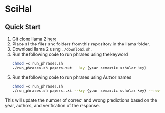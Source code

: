 # SciHal
## Quick Start
1. Git clone llama 2 [here](https://github.com/facebookresearch/llama.git)
2. Place all the files and folders from this repository in the llama folder.
3. Download llama 2 using `./download.sh`.
4. Run the following code to run phrases using the keyword
   ```bash
   chmod +x run_phrases.sh
   ./run_phrases.sh papers.txt --key {your semantic scholar key}
   ```
5. Run the following code to run phrases using Author names
   ```bash
   chmod +x run_phrases.sh
   ./run_phrases.sh papers.txt --key {your semantic scholar key} --rev_author_dict_path {path to reverse author directory}
   ```
This will update the number of correct and wrong predictions based on the year, authors, and verification of the response. 
